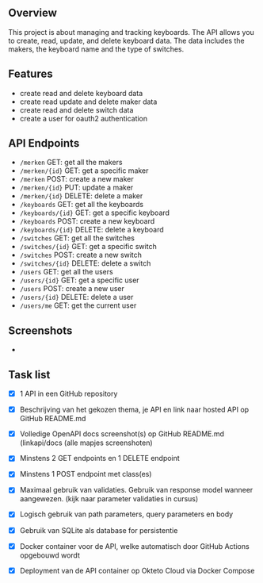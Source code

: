 ## Overview
This project is about managing and tracking keyboards. The API allows you to create, read, update, and delete keyboard data. The data includes the makers, the keyboard name and the type of switches.

## Features
- create read and delete keyboard data
- create read update and delete maker data
- create read and delete switch data
- create a user for oauth2 authentication

## API Endpoints
- `/merken` GET: get all the makers
- `/merken/{id}` GET: get a specific maker
- `/merken` POST: create a new maker
- `/merken/{id}` PUT: update a maker
- `/merken/{id}` DELETE: delete a maker
- `/keyboards` GET: get all the keyboards
- `/keyboards/{id}` GET: get a specific keyboard
- `/keyboards` POST: create a new keyboard
- `/keyboards/{id}` DELETE: delete a keyboard
- `/switches` GET: get all the switches
- `/switches/{id}` GET: get a specific switch
- `/switches` POST: create a new switch
- `/switches/{id}` DELETE: delete a switch
- `/users` GET: get all the users
- `/users/{id}` GET: get a specific user
- `/users` POST: create a new user
- `/users/{id}` DELETE: delete a user
- `/users/me` GET: get the current user 


## Screenshots
- 


## Task list
- [x] 1 API in een GitHub repository
- [x] Beschrijving van het gekozen thema, je API en link naar hosted API op GitHub README.md
- [x] Volledige OpenAPI docs screenshot(s) op GitHub README.md (linkapi/docs (alle mapjes screenshoten)
- [x] Minstens 2 GET endpoints en 1 DELETE endpoint 
- [x] Minstens 1 POST endpoint met class(es)
- [x] Maximaal gebruik van validaties. Gebruik van response model wanneer aangewezen. (kijk naar parameter validaties in cursus)
- [x] Logisch gebruik van path parameters, query parameters en body
- [x] Gebruik van SQLite als database for persistentie
- [x] Docker container voor de API, welke automatisch door GitHub Actions opgebouwd wordt
- [x] Deployment van de API container op Okteto Cloud via Docker Compose

